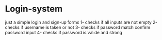 # Login-system
just a simple login and sign-up forms
1- checks if all inputs are not empty
2- checks if username is taken or not
3- checks if password match confirm password input
4- checks if password is valide and strong

